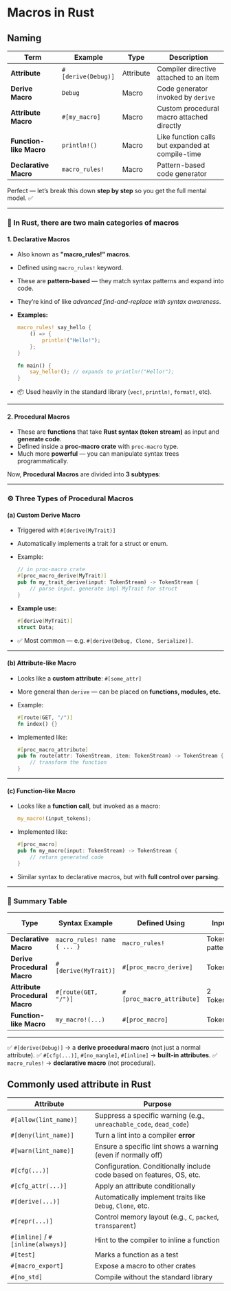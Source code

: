 # Macros in Rust

## Naming

| Term                    | Example            | Type      | Description                                      |
| ----------------------- | ------------------ | --------- | ------------------------------------------------ |
| **Attribute**           | `#[derive(Debug)]` | Attribute | Compiler directive attached to an item           |
| **Derive Macro**        | `Debug`            | Macro     | Code generator invoked by `derive`               |
| **Attribute Macro**     | `#[my_macro]`      | Macro     | Custom procedural macro attached directly        |
| **Function-like Macro** | `println!()`       | Macro     | Like function calls but expanded at compile-time |
| **Declarative Macro**   | `macro_rules!`     | Macro     | Pattern-based code generator                     |

Perfect — let’s break this down **step by step** so you get the full mental model. ✅

---

### 🧩 In Rust, there are **two main categories** of macros

#### 1. **Declarative Macros**

* Also known as **"macro_rules!" macros**.
* Defined using `macro_rules!` keyword.
* These are **pattern-based** — they match syntax patterns and expand into code.
* They’re kind of like *advanced find-and-replace with syntax awareness*.
* **Examples:**

  ```rust
  macro_rules! say_hello {
      () => {
          println!("Hello!");
      };
  }

  fn main() {
      say_hello!(); // expands to println!("Hello!");
  }
  ```

* 📦 Used heavily in the standard library (`vec!`, `println!`, `format!`, etc).

---

#### 2. **Procedural Macros**

* These are **functions** that take **Rust syntax (token stream)** as input and **generate code**.
* Defined inside a **proc-macro crate** with `proc-macro` type.
* Much more **powerful** — you can manipulate syntax trees programmatically.

Now, **Procedural Macros** are divided into **3 subtypes**:

---

### ⚙️ Three Types of Procedural Macros

#### (a) **Custom Derive Macro**

* Triggered with `#[derive(MyTrait)]`
* Automatically implements a trait for a struct or enum.
* Example:

  ```rust
  // in proc-macro crate
  #[proc_macro_derive(MyTrait)]
  pub fn my_trait_derive(input: TokenStream) -> TokenStream {
      // parse input, generate impl MyTrait for struct
  }
  ```

* **Example use:**

  ```rust
  #[derive(MyTrait)]
  struct Data;
  ```

* ✅ Most common — e.g. `#[derive(Debug, Clone, Serialize)]`.

---

#### (b) **Attribute-like Macro**

* Looks like a **custom attribute**: `#[some_attr]`
* More general than `derive` — can be placed on **functions, modules, etc.**
* Example:

  ```rust
  #[route(GET, "/")]
  fn index() {}
  ```

* Implemented like:

  ```rust
  #[proc_macro_attribute]
  pub fn route(attr: TokenStream, item: TokenStream) -> TokenStream {
      // transform the function
  }
  ```

---

#### (c) **Function-like Macro**

* Looks like a **function call**, but invoked as a macro:

  ```rust
  my_macro!(input_tokens);
  ```

* Implemented like:

  ```rust
  #[proc_macro]
  pub fn my_macro(input: TokenStream) -> TokenStream {
      // return generated code
  }
  ```

* Similar syntax to declarative macros, but with **full control over parsing**.

---

### 🔹 Summary Table

| Type                           | Syntax Example              | Defined Using             | Input Type     | Typical Use Case                      |
| ------------------------------ | --------------------------- | ------------------------- | -------------- | ------------------------------------- |
| **Declarative Macro**          | `macro_rules! name { ... }` | `macro_rules!`            | Token patterns | `println!`, `vec!`, `format!`         |
| **Derive Procedural Macro**    | `#[derive(MyTrait)]`        | `#[proc_macro_derive]`    | TokenStream    | Auto trait implementation             |
| **Attribute Procedural Macro** | `#[route(GET, "/")]`        | `#[proc_macro_attribute]` | 2 TokenStreams | Custom function/struct transformation |
| **Function-like Macro**        | `my_macro!(...)`            | `#[proc_macro]`           | TokenStream    | DSL-like expansions                   |

---

✅ `#[derive(Debug)]` → a **derive procedural macro** (not just a normal attribute).
✅ `#[cfg(...)]`, `#[no_mangle]`, `#[inline]` → **built-in attributes**.
✅ `macro_rules!` → **declarative macro** (not procedural).

## Commonly used attribute in Rust

| Attribute                         | Purpose                                                             |
| --------------------------------- | ------------------------------------------------------------------- |
| `#[allow(lint_name)]`             | Suppress a specific warning (e.g., `unreachable_code`, `dead_code`) |
| `#[deny(lint_name)]`              | Turn a lint into a compiler **error**                               |
| `#[warn(lint_name)]`              | Ensure a specific lint shows a warning (even if normally off)       |
| `#[cfg(...)]`                     | Configuration. Conditionally include code based on features, OS, etc.              |
| `#[cfg_attr(...)]`                | Apply an attribute conditionally                                    |
| `#[derive(...)]`                  | Automatically implement traits like `Debug`, `Clone`, etc.          |
| `#[repr(...)]`                    | Control memory layout (e.g., `C`, `packed`, `transparent`)          |
| `#[inline]` / `#[inline(always)]` | Hint to the compiler to inline a function                           |
| `#[test]`                         | Marks a function as a test                                          |
| `#[macro_export]`                 | Expose a macro to other crates                                      |
| `#[no_std]`                       | Compile without the standard library                                |
